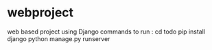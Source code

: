 # webproject
web based project using Django
commands to run :
cd todo 
pip install django
python manage.py runserver
